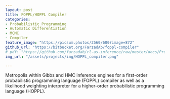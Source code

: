 ```yaml
---
layout: post
title: FOPPL/HOPPL Compiler
categories:
- Probabilistic Programming
- Automatic Differentiation
- MCMC
- Compiler
feature_image: "https://picsum.photos/2560/600?image=872"
github_url: "https://bitbucket.org/FarzadAb/foppl-compiler"
# pdf: "https://github.com/farzadab/rl-as-inference/raw/master/docs/Project%20Report%20-%20RL%20as%20Inference.pdf"
img_url: "/assets/projects/img/HOPPL_compiler.png"

---
```


Metropolis within Gibbs and HMC inference engines for a first-order probabilistic programming language (FOPPL) compiler as well as a likelihood weighting interpreter for a higher-order probabilistic programming language (HOPPL).
